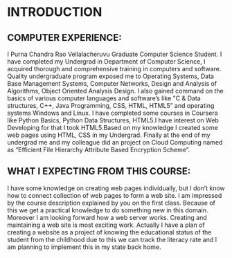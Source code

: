 #                                                             INTRODUCTION


## COMPUTER EXPERIENCE:

I Purna Chandra Rao Vellalacheruvu Graduate Computer Science Student. I have completed my Undergrad in Department of Computer Science, I acquired thorough and comprehensive training in computers and software. Quality undergraduate program exposed me to Operating Systems, Data Base Management Systems, Computer Networks, Design and Analysis of Algorithms, Object Oriented Analysis Design. I also gained command on the basics of various computer languages and software’s like "C & Data structures, C++, Java Programming, CSS, HTML, HTML5” and operating systems Windows and Linux. I have completed some courses in Coursera like Python Basics, Python Data Structures, HTML5.I have interest on Web Developing for that I took HTML5.Based on my knowledge I created some web pages using HTML, CSS in my Undergrad. Finally at the end of my undergrad me and my colleague did an project on Cloud Computing named as “Efficient File Hierarchy Attribute Based Encryption Scheme”. 

## WHAT I EXPECTING FROM THIS COURSE:

I have some knowledge on creating web pages individually, but I don’t know how to connect collection  of web pages to form a web site. I am impressed by the course description explained by you on the first class. Because of this we get a practical knowledge to do something new in this domain. Moreover I am looking forward how a web server works. Creating and maintaining a web site is most exciting work. Actually I have a plan of creating a website as a project of knowing the educational status of the student from the childhood due to this we can track the literacy rate and I am planning to implement this in my state back home.

